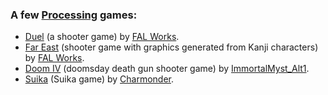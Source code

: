 ### A few [Processing](https://processing.org) games:

- [Duel](https://openprocessing.org/sketch/453716) (a shooter game) by [FAL Works](https://openprocessing.org/user/67512).
- [Far East](https://openprocessing.org/sketch/769137) (shooter game with graphics generated from Kanji characters) by [FAL Works](https://openprocessing.org/user/67512).
- [Doom IV](https://openprocessing.org/sketch/2116230) (doomsday death gun shooter game) by [ImmortalMyst_Alt1](https://openprocessing.org/user/366484).
- [Suika](https://openprocessing.org/sketch/2084936) (Suika game) by [Charmonder](https://openprocessing.org/user/244319).

